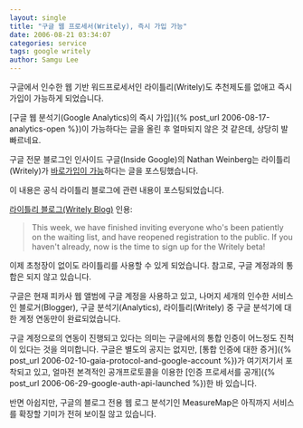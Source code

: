 ```yaml
---
layout: single
title: "구글 웹 프로세서(Writely), 즉시 가입 가능"
date: 2006-08-21 03:34:07
categories: service
tags: google writely
author: Samgu Lee
---
```


구글에서 인수한 웹 기반 워드프로세서인 라이틀리(Writely)도 추천제도를 없애고 즉시 가입이 가능하게 되었습니다.

[구글 웹 분석기(Google Analytics)의 즉시 가입]({% post_url 2006-08-17-analytics-open %})이 가능하다는 글을 올린 후 얼마되지 않은 것 같은데, 상당히 발 빠르네요.

구글 전문 블로그인 인사이드 구글(Inside Google)의 Nathan Weinberg는 라이틀리(Writely)가 [바로가입이 가능](http://google.blognewschannel.com/index.php/archives/2006/08/20/writely-open-for-all/)하다는 글을 포스팅했습니다.

이 내용은 공식 라이틀리 블로그에 관련 내용이 포스팅되었습니다.

[라이틀리 블로그(Writely Blog)](http://writely.blogspot.com/2006/08/writely-registration-is-now-open.html) 인용:

> This week, we have finished inviting everyone who's been patiently on the waiting list, and have reopened registration to the public. If you haven't already, now is the time to sign up for the Writely beta!

이제 초청장이 없이도 라이틀리를 사용할 수 있게 되었습니다. 참고로, 구글 계정과의 통합은 되지 않고 있습니다.

구글은 현재 피카사 웹 앨범에 구글 계정을 사용하고 있고, 나머지 세개의 인수한 서비스인 블로거(Blogger), 구글 분석기(Analytics), 라이틀리(Writely) 중 구글 분석기에 대한 계정 연동만이 완료되었습니다.

구글 계정으로의 연동이 진행되고 있다는 의미는 구글에서의 통합 인증이 어느정도 진척이 있다는 것을 의미합니다. 구글은 별도의 공지는 없지만, [통합 인증에 대한 증거]({% post_url 2006-02-10-gaia-protocol-and-google-account %})가 여기저기서 포착되고 있고, 얼마전 본격적인 공개프로토콜을 이용한 [인증 프로세서를 공개]({% post_url 2006-06-29-google-auth-api-launched %})한 바 있습니다.

반면 아쉽지만, 구글의 블로그 전용 웹 로그 분석기인 MeasureMap은 아직까지 서비스를 확장할 기미가 전혀 보이질 않고 있습니다.
